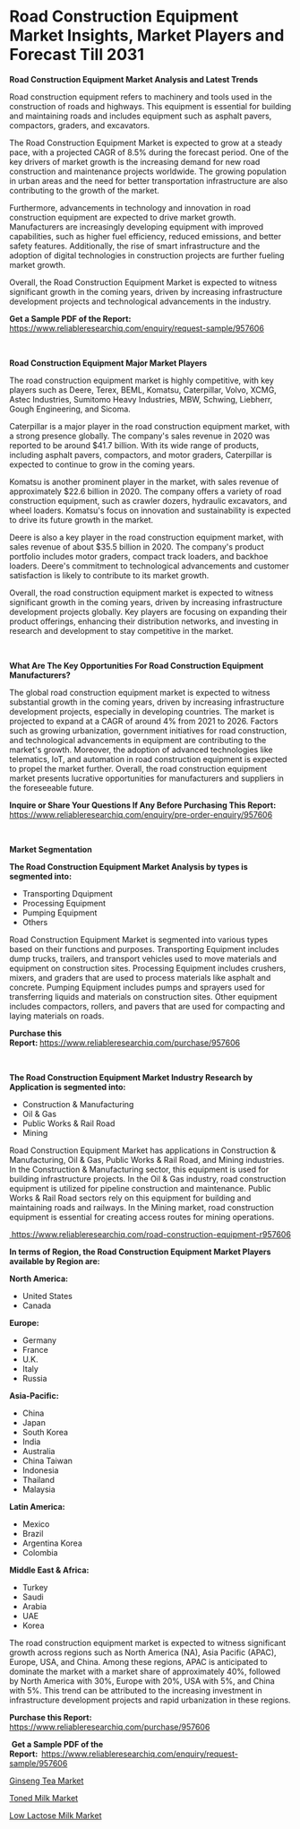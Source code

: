 <p><h1>Road Construction Equipment Market Insights, Market Players and Forecast Till 2031</h1></p><p><strong>Road Construction Equipment Market Analysis and Latest Trends</strong></p>
<p><p>Road construction equipment refers to machinery and tools used in the construction of roads and highways. This equipment is essential for building and maintaining roads and includes equipment such as asphalt pavers, compactors, graders, and excavators.</p><p>The Road Construction Equipment Market is expected to grow at a steady pace, with a projected CAGR of 8.5% during the forecast period. One of the key drivers of market growth is the increasing demand for new road construction and maintenance projects worldwide. The growing population in urban areas and the need for better transportation infrastructure are also contributing to the growth of the market.</p><p>Furthermore, advancements in technology and innovation in road construction equipment are expected to drive market growth. Manufacturers are increasingly developing equipment with improved capabilities, such as higher fuel efficiency, reduced emissions, and better safety features. Additionally, the rise of smart infrastructure and the adoption of digital technologies in construction projects are further fueling market growth.</p><p>Overall, the Road Construction Equipment Market is expected to witness significant growth in the coming years, driven by increasing infrastructure development projects and technological advancements in the industry.</p></p>
<p><strong>Get a Sample PDF of the Report:&nbsp;</strong> <a href="https://www.reliableresearchiq.com/enquiry/request-sample/957606">https://www.reliableresearchiq.com/enquiry/request-sample/957606</a></p>
<p>&nbsp;</p>
<p><strong>Road Construction Equipment Major Market Players</strong></p>
<p><p>The road construction equipment market is highly competitive, with key players such as Deere, Terex, BEML, Komatsu, Caterpillar, Volvo, XCMG, Astec Industries, Sumitomo Heavy Industries, MBW, Schwing, Liebherr, Gough Engineering, and Sicoma. </p><p>Caterpillar is a major player in the road construction equipment market, with a strong presence globally. The company's sales revenue in 2020 was reported to be around $41.7 billion. With its wide range of products, including asphalt pavers, compactors, and motor graders, Caterpillar is expected to continue to grow in the coming years.</p><p>Komatsu is another prominent player in the market, with sales revenue of approximately $22.6 billion in 2020. The company offers a variety of road construction equipment, such as crawler dozers, hydraulic excavators, and wheel loaders. Komatsu's focus on innovation and sustainability is expected to drive its future growth in the market.</p><p>Deere is also a key player in the road construction equipment market, with sales revenue of about $35.5 billion in 2020. The company's product portfolio includes motor graders, compact track loaders, and backhoe loaders. Deere's commitment to technological advancements and customer satisfaction is likely to contribute to its market growth.</p><p>Overall, the road construction equipment market is expected to witness significant growth in the coming years, driven by increasing infrastructure development projects globally. Key players are focusing on expanding their product offerings, enhancing their distribution networks, and investing in research and development to stay competitive in the market.</p></p>
<p>&nbsp;</p>
<p><strong>What Are The Key Opportunities For Road Construction Equipment Manufacturers?</strong></p>
<p><p>The global road construction equipment market is expected to witness substantial growth in the coming years, driven by increasing infrastructure development projects, especially in developing countries. The market is projected to expand at a CAGR of around 4% from 2021 to 2026. Factors such as growing urbanization, government initiatives for road construction, and technological advancements in equipment are contributing to the market's growth. Moreover, the adoption of advanced technologies like telematics, IoT, and automation in road construction equipment is expected to propel the market further. Overall, the road construction equipment market presents lucrative opportunities for manufacturers and suppliers in the foreseeable future.</p></p>
<p><strong>Inquire or Share Your Questions If Any Before Purchasing This Report:</strong> <a href="https://www.reliableresearchiq.com/enquiry/pre-order-enquiry/957606">https://www.reliableresearchiq.com/enquiry/pre-order-enquiry/957606</a></p>
<p>&nbsp;</p>
<p><strong>Market Segmentation</strong></p>
<p><strong>The Road Construction Equipment Market Analysis by types is segmented into:</strong></p>
<p><ul><li>Transporting Dquipment</li><li>Processing Equipment</li><li>Pumping Equipment</li><li>Others</li></ul></p>
<p><p>Road Construction Equipment Market is segmented into various types based on their functions and purposes. Transporting Equipment includes dump trucks, trailers, and transport vehicles used to move materials and equipment on construction sites. Processing Equipment includes crushers, mixers, and graders that are used to process materials like asphalt and concrete. Pumping Equipment includes pumps and sprayers used for transferring liquids and materials on construction sites. Other equipment includes compactors, rollers, and pavers that are used for compacting and laying materials on roads.</p></p>
<p><strong>Purchase this Report:&nbsp;</strong><a href="https://www.reliableresearchiq.com/purchase/957606">https://www.reliableresearchiq.com/purchase/957606</a></p>
<p>&nbsp;</p>
<p><strong>The Road Construction Equipment Market Industry Research by Application is segmented into:</strong></p>
<p><ul><li>Construction & Manufacturing</li><li>Oil & Gas</li><li>Public Works & Rail Road</li><li>Mining</li></ul></p>
<p><p>Road Construction Equipment Market has applications in Construction & Manufacturing, Oil & Gas, Public Works & Rail Road, and Mining industries. In the Construction & Manufacturing sector, this equipment is used for building infrastructure projects. In the Oil & Gas industry, road construction equipment is utilized for pipeline construction and maintenance. Public Works & Rail Road sectors rely on this equipment for building and maintaining roads and railways. In the Mining market, road construction equipment is essential for creating access routes for mining operations.</p></p>
<p><a href="https://www.reliableresearchiq.com/road-construction-equipment-r957606">&nbsp;https://www.reliableresearchiq.com/road-construction-equipment-r957606</a></p>
<p><strong>In terms of Region, the Road Construction Equipment Market Players available by Region are:</strong></p>
<p>
    <p> <strong> North America: </strong>
        <ul>
            <li>United States</li>
            <li>Canada</li>
        </ul>
        </p> 
    <p> <strong> Europe: </strong>
        <ul>
            <li>Germany</li>
            <li>France</li>
            <li>U.K.</li>
            <li>Italy</li>
            <li>Russia</li>
        </ul>
        </p> 
    <p> <strong> Asia-Pacific: </strong>
        <ul>
            <li>China</li>
            <li>Japan</li>
            <li>South Korea</li>
            <li>India</li>
            <li>Australia</li>
            <li>China Taiwan</li>
            <li>Indonesia</li>
            <li>Thailand</li>
            <li>Malaysia</li>
        </ul>
        </p> 
    <p> <strong> Latin America: </strong>
        <ul>
            <li>Mexico</li>
            <li>Brazil</li>
            <li>Argentina Korea</li>
            <li>Colombia</li>
        </ul>
        </p> 
    <p> <strong> Middle East & Africa: </strong>
        <ul>
            <li>Turkey</li>
            <li>Saudi</li>
            <li>Arabia</li>
            <li>UAE</li>
            <li>Korea</li>
        </ul>
    </p>
    </p>
<p><p>The road construction equipment market is expected to witness significant growth across regions such as North America (NA), Asia Pacific (APAC), Europe, USA, and China. Among these regions, APAC is anticipated to dominate the market with a market share of approximately 40%, followed by North America with 30%, Europe with 20%, USA with 5%, and China with 5%. This trend can be attributed to the increasing investment in infrastructure development projects and rapid urbanization in these regions.</p></p>
<p><strong>Purchase this Report: </strong><a href="https://www.reliableresearchiq.com/purchase/957606">https://www.reliableresearchiq.com/purchase/957606</a></p>
<p>&nbsp;<strong>Get a Sample PDF of the Report:&nbsp;&nbsp;</strong><a href="https://www.reliableresearchiq.com/enquiry/request-sample/957606">https://www.reliableresearchiq.com/enquiry/request-sample/957606</a></p>
<p><strong></strong></p>
<p><p><a href="https://medium.com/@garthstehriii/ginseng-tea-market-size-market-segmentation-market-trends-and-growth-analysis-forecast-till-2031-239a7ca34b5e">Ginseng Tea Market</a></p><p><a href="https://medium.com/@broderickleannon/exploring-toned-milk-market-dynamics-global-trends-and-future-growth-prospects-2024-2031-4c526338b030">Toned Milk Market</a></p><p><a href="https://medium.com/@samirmayert67/low-lactose-milk-market-investigation-industry-evolution-and-forecast-till-2031-494160731c11">Low Lactose Milk Market</a></p></p>